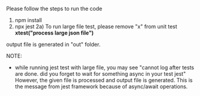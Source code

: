 Please follow the steps to run the code


1) npm install
2) npx jest
    2a) To run large file test, please remove "x" from unit test **xtest("process large json file")**

output file is generated in "out" folder.

NOTE: 
* while running jest test with large file, you may see "cannot log after tests are done. did you forget to wait for something async in your test jest"
However, the given file is processed and output file is generated.
This is the message from jest framework because of async/await operations.